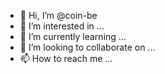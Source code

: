 - 👋 Hi, I’m @coin-be
- 👀 I’m interested in ...
- 🌱 I’m currently learning ...
- 💞️ I’m looking to collaborate on ...
- 📫 How to reach me ...

<!---
coin-be/coin-be is a ✨ special ✨ repository because its `README.md` (this file) appears on your GitHub profile.
You can click the Preview link to take a look at your changes.
--->
